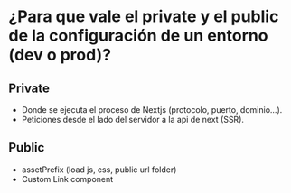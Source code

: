 # ¿Para que vale el private y el public de la configuración de un entorno (dev o prod)?

## Private

- Donde se ejecuta el proceso de Nextjs (protocolo, puerto, dominio...).
- Peticiones desde el lado del servidor a la api de next (SSR).

## Public

- assetPrefix (load js, css, public url folder)
- Custom Link component